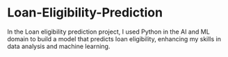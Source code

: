 # Loan-Eligibility-Prediction
In the Loan eligibility prediction project, I used Python in the AI and ML domain to build a model that predicts loan eligibility, enhancing my skills in data analysis and machine learning.
